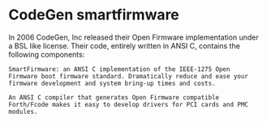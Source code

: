 CodeGen smartfirmware
======================

In 2006 CodeGen, Inc released their Open Firmware implementation under
a BSL like license. Their code, entirely written in ANSI C, contains
the following components:

    SmartFirmware: an ANSI C implementation of the IEEE-1275 Open
    Firmware boot firmware standard. Dramatically reduce and ease your
    firmware development and system bring-up times and costs.  

    An ANSI C compiler that generates Open Firmware compatible
    Forth/Fcode makes it easy to develop drivers for PCI cards and PMC
    modules.
